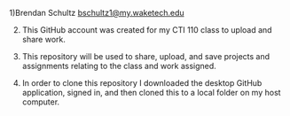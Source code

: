1)Brendan Schultz
  bschultz1@my.waketech.edu

2) This GitHub account was created for my CTI 110 class to upload and share work.

3) This repository will be used to share, upload, and save projects and assignments relating to the class and work assigned.

4) In order to clone this repository I downloaded the desktop GitHub application, signed in, and then cloned this to a local folder on my host computer.


